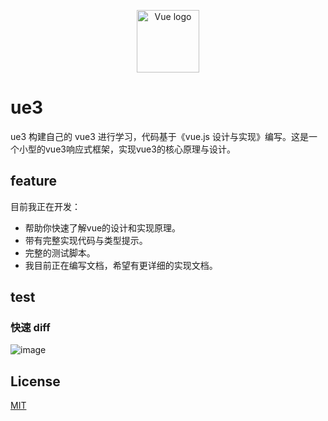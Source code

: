 <p align="center"><a href="https://vuejs.org" target="_blank" rel="noopener noreferrer"><img width="100" src="https://vuejs.org/images/logo.png" alt="Vue logo"></a></p>

# ue3

ue3 构建自己的 vue3 进行学习，代码基于《vue.js 设计与实现》编写。这是一个小型的vue3响应式框架，实现vue3的核心原理与设计。

## feature

目前我正在开发：

- 帮助你快速了解vue的设计和实现原理。
- 带有完整实现代码与类型提示。
- 完整的测试脚本。
- 我目前正在编写文档，希望有更详细的实现文档。

## test
### 快速 diff
![image](https://user-images.githubusercontent.com/15847900/159132829-a23a0f0d-640a-4b98-b76c-4ac7067f13b7.png)

## License

[MIT](https://github.com/KesionX/ue3/blob/main/LICENSE)
